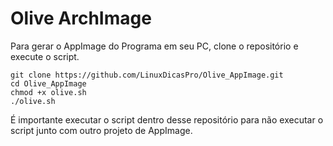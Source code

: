 # Olive ArchImage

Para gerar o AppImage do Programa em seu PC, clone o repositório e execute o script.
```
git clone https://github.com/LinuxDicasPro/Olive_AppImage.git
cd Olive_AppImage
chmod +x olive.sh
./olive.sh
```

É importante executar o script dentro desse repositório para não executar o script
junto com outro projeto de AppImage.
